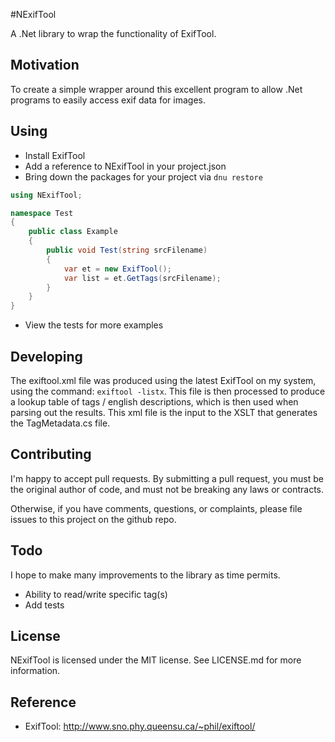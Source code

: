 #NExifTool

A .Net library to wrap the functionality of ExifTool.

## Motivation
To create a simple wrapper around this excellent program to allow
.Net programs to easily access exif data for images.

## Using
- Install ExifTool
- Add a reference to NExifTool in your project.json
- Bring down the packages for your project via `dnu restore`

```csharp
using NExifTool;

namespace Test
{
    public class Example
    {
        public void Test(string srcFilename)
        {
            var et = new ExifTool();
            var list = et.GetTags(srcFilename);
        }
    }
}
```

- View the tests for more examples

## Developing
The exiftool.xml file was produced using the latest ExifTool on my system,
using the command: `exiftool -listx`.  This file is then processed to produce
a lookup table of tags / english descriptions, which is then used when
parsing out the results.  This xml file is the input to the XSLT that 
generates the TagMetadata.cs file.

## Contributing
I'm happy to accept pull requests.  By submitting a pull request, you
must be the original author of code, and must not be breaking
any laws or contracts.

Otherwise, if you have comments, questions, or complaints, please file
issues to this project on the github repo.

## Todo
I hope to make many improvements to the library as time permits.
- Ability to read/write specific tag(s)
- Add tests
  
## License
NExifTool is licensed under the MIT license.  See LICENSE.md for more
information.

## Reference
- ExifTool: http://www.sno.phy.queensu.ca/~phil/exiftool/

